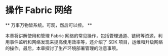 # 操作 Fabric 网络

** 万事万物皆系统。可观，然后可以控。 **

本章将讲解使用和管理 Fabric 网络的常见操作，包括管理通道、链码等资源，利用事件监听和网络发现来提高使用效率等，还介绍了 SDK 项目，运维和升级网络的操作。最后，本章探讨了生产环境部署管理的注意事项。
